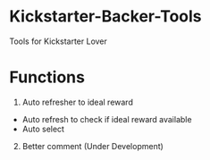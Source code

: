 # Kickstarter-Backer-Tools
Tools for Kickstarter Lover

# Functions
1. Auto refresher to ideal reward
  - Auto refresh to check if ideal reward available
  - Auto select

2. Better comment (Under Development)
